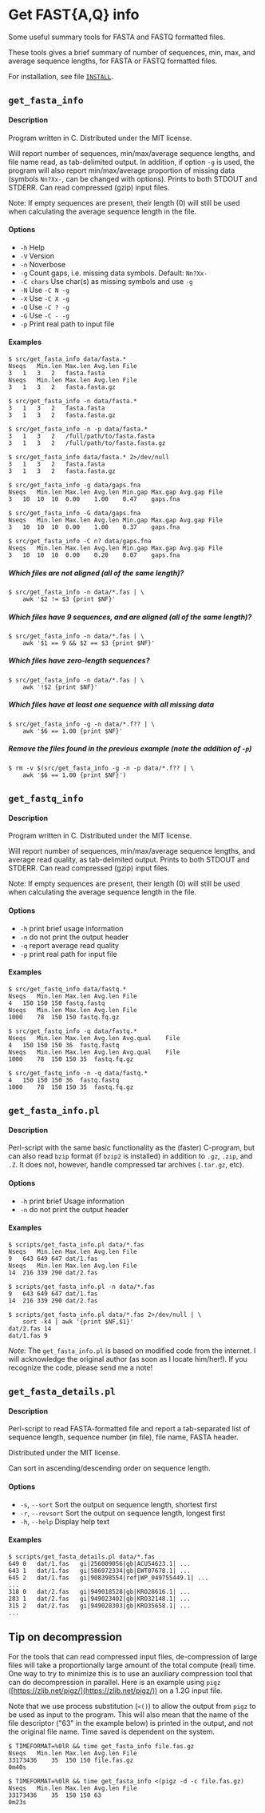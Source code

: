 # Get FAST{A,Q} info

Some useful summary tools for FASTA and FASTQ formatted files.

These tools gives a brief summary of number of sequences, min, max, and average
sequence lengths, for FASTA or FASTQ formatted files.

For installation, see file [`INSTALL`](INSTALL).

## `get_fasta_info`

#### Description

Program written in C. Distributed under the MIT license.

Will report number of sequences, min/max/average sequence lengths, and file
name read, as tab-delimited output. In addition, if option `-g` is used, the
program will also report min/max/average proportion of missing data (symbols
`Nn?Xx-`, can be changed with options). Prints to both STDOUT and STDERR. Can
read compressed (gzip) input files.

Note: If empty sequences are present, their length (0) will still be used when
calculating the average sequence length in the file.

#### Options

-  `-h` Help
-  `-V` Version
-  `-n` Noverbose
-  `-g` Count gaps, i.e. missing data symbols. Default: `Nn?Xx-`
-  `-C chars`  Use char(s) as missing symbols and use `-g`
-  `-N` Use `-C N -g`
-  `-X` Use `-C X -g`
-  `-Q` Use `-C ? -g`
-  `-G` Use `-C - -g`
-  `-p` Print real path to input file

#### Examples

    $ src/get_fasta_info data/fasta.*
    Nseqs	Min.len	Max.len	Avg.len	File
    3	1	3	2	fasta.fasta
    Nseqs	Min.len	Max.len	Avg.len	File
    3	1	3	2	fasta.fasta.gz

    $ src/get_fasta_info -n data/fasta.*
    3	1	3	2	fasta.fasta
    3	1	3	2	fasta.fasta.gz

    $ src/get_fasta_info -n -p data/fasta.*
    3	1	3	2	/full/path/to/fasta.fasta
    3	1	3	2	/full/path/to/fasta.fasta.gz

    $ src/get_fasta_info data/fasta.* 2>/dev/null
    3	1	3	2	fasta.fasta
    3	1	3	2	fasta.fasta.gz

    $ src/get_fasta_info -g data/gaps.fna
    Nseqs	Min.len	Max.len	Avg.len	Min.gap	Max.gap	Avg.gap	File
    3	10	10	10	0.00	1.00	0.47	gaps.fna

    $ src/get_fasta_info -G data/gaps.fna
    Nseqs	Min.len	Max.len	Avg.len	Min.gap	Max.gap	Avg.gap	File
    3	10	10	10	0.00	1.00	0.37	gaps.fna

    $ src/get_fasta_info -C n? data/gaps.fna
    Nseqs	Min.len	Max.len	Avg.len	Min.gap	Max.gap	Avg.gap	File
    3	10	10	10	0.00	0.20	0.07	gaps.fna

##### Which files are not aligned (all of the same length)?

    $ src/get_fasta_info -n data/*.fas | \
        awk '$2 != $3 {print $NF}'

##### Which files have 9 sequences, and are aligned (all of the same length)?

    $ src/get_fasta_info -n data/*.fas | \
        awk '$1 == 9 && $2 == $3 {print $NF}'

##### Which files have zero-length sequences?

    $ src/get_fasta_info -n data/*.fas | \
        awk '!$2 {print $NF}'

##### Which files have at least one sequence with all missing data

    $ src/get_fasta_info -g -n data/*.f?? | \
        awk '$6 == 1.00 {print $NF}'

##### Remove the files found in the previous example (note the addition of `-p`)

    $ rm -v $(src/get_fasta_info -g -n -p data/*.f?? | \
        awk '$6 == 1.00 {print $NF}')

## `get_fastq_info`

#### Description

Program written in C. Distributed under the MIT license.

Will report number of sequences, min/max/average sequence
lengths, and average read quality, as tab-delimited output. Prints to both
STDOUT and STDERR. Can read compressed (gzip) input files.

Note: If empty sequences are present, their length (0) will still be used when
calculating the average sequence length in the file.

#### Options

- `-h` print brief usage information
- `-n` do not print the output header
- `-q` report average read quality
- `-p` print real path for input file

#### Examples

    $ src/get_fastq_info data/fastq.*
    Nseqs	Min.len	Max.len	Avg.len	File
    4	150	150	150	fastq.fastq
    Nseqs	Min.len	Max.len	Avg.len	File
    1000	78	150	150	fastq.fq.gz

    $ src/get_fastq_info -q data/fastq.*
    Nseqs	Min.len	Max.len	Avg.len	Avg.qual	File
    4	150	150	150	36	fastq.fastq
    Nseqs	Min.len	Max.len	Avg.len	Avg.qual	File
    1000	78	150	150	35	fastq.fq.gz

    $ src/get_fastq_info -n -q data/fastq.*
    4	150	150	150	36	fastq.fastq
    1000	78	150	150	35	fastq.fq.gz

## `get_fasta_info.pl`

#### Description

Perl-script with the same basic functionality as the (faster) C-program, but
can also read `bzip` format (if `bzip2` is installed) in addition to `.gz`,
`.zip`, and `.Z`. It does not, however, handle compressed tar archives
(`.tar.gz`, etc).

#### Options

- `-h` print brief Usage information
- `-n` do not print the output header

#### Examples

    $ scripts/get_fasta_info.pl data/*.fas
    Nseqs	Min.len	Max.len	Avg.len	File
    9	643	649	647	dat/1.fas
    Nseqs	Min.len	Max.len	Avg.len	File
    14	216	339	290	dat/2.fas

    $ scripts/get_fasta_info.pl -n data/*.fas
    9	643	649	647	dat/1.fas
    14	216	339	290	dat/2.fas

    $ scripts/get_fasta_info.pl data/*.fas 2>/dev/null | \
        sort -k4 | awk '{print $NF,$1}'
    dat/2.fas 14
    dat/1.fas 9

*Note:* The `get_fasta_info.pl` is based on modified code from the internet. I
will acknowledge the original author (as soon as I locate him/her!). If you
recognize the code, please send me a note!

## `get_fasta_details.pl`

#### Description

Perl-script to read FASTA-formatted file and report a tab-separated list of
sequence length, sequence number (in file), file name, FASTA header.

Distributed under the MIT license.

Can sort in ascending/descending order on sequence length.

#### Options

- `-s`, `--sort`    Sort the output on sequence length, shortest first
- `-r`, `--revsort` Sort the output on sequence length, longest first
- `-h`, `--help`    Display help text

#### Examples

    $ scripts/get_fasta_details.pl data/*.fas
    649	0	dat/1.fas	gi|256009056|gb|ACU54623.1| ...
    643	1	dat/1.fas	gi|586972334|gb|EWT07678.1| ...
    645	2	dat/1.fas	gi|908398554|ref|WP_049755449.1| ...
    ...
    318	0	dat/2.fas	gi|949018528|gb|KRO28616.1| ...
    283	1	dat/2.fas	gi|949023402|gb|KRO32148.1| ...
    315	2	dat/2.fas	gi|949028303|gb|KRO35658.1| ...
    ...

## Tip on decompression

For the tools that can read compressed input files, de-compression of large
files will take a proportionally large amount of the total compute (real) time.
One way to try to minimize this is to use an auxiliary compression tool that
can do decompression in parallel. Here is an example using `pigz`
([https://zlib.net/pigz/](https://zlib.net/pigz/)) on a 1.2G input file.

Note that we use process substitution (`<()`) to allow the output from `pigz`
to be used as input to the program. This will also mean that the name of the
file descriptor ("63" in the example below) is printed in the output, and not
the original file name. Time saved is dependent on the system.

    $ TIMEFORMAT=%0lR && time get_fasta_info file.fas.gz
    Nseqs	Min.len	Max.len	Avg.len	File
    33173436	35	150	150	file.fas.gz
    0m40s

    $ TIMEFORMAT=%0lR && time get_fasta_info <(pigz -d -c file.fas.gz)
    Nseqs	Min.len	Max.len	Avg.len	File
    33173436	35	150	150	63
    0m23s

